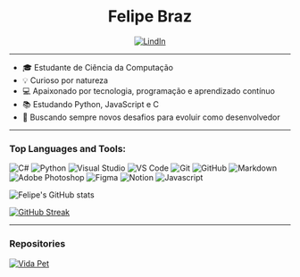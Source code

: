 <h1 align='center' >Felipe Braz</h1> 

<div align='center'>

[![LindIn](https://img.shields.io/badge/LinkedIn-0077B5?style=for-the-badge&logo=linkedin&logoColor=white)](https://www.linkedin.com/in/felipecbraz/)

</div>

---

- 🎓 Estudante de Ciência da Computação
- 💡 Curioso por natureza
- 💻 Apaixonado por tecnologia, programação e aprendizado contínuo
- 📚 Estudando Python, JavaScript e C
- 🚀 Buscando sempre novos desafios para evoluir como desenvolvedor

---

### Top Languages and Tools:

![C#](https://img.shields.io/badge/C%23-239120?style=for-the-badge&logo=c-sharp&logoColor=white)
![Python](https://img.shields.io/badge/Python-3776ab?style=for-the-badge&logo=python&logoColor=white)
![Visual Studio](https://img.shields.io/badge/Visual%20Studio-5C2D91?style=for-the-badge&logo=visual-studio&logoColor=white)
![VS Code](https://img.shields.io/badge/VS%20Code-007acc?style=for-the-badge&logo=visual-studio-code&logoColor=white)
![Git](https://img.shields.io/badge/Git-f05032?style=for-the-badge&logo=git&logoColor=white)
![GitHub](https://img.shields.io/badge/GitHub-181717?style=for-the-badge&logo=github&logoColor=white)
![Markdown](https://img.shields.io/badge/Markdown-000000?style=for-the-badge&logo=markdown&logoColor=white)
![Adobe Photoshop](https://img.shields.io/badge/Adobe%20Photoshop-31A8FF?style=for-the-badge&logo=adobe-photoshop&logoColor=white)
![Figma](https://img.shields.io/badge/Figma-F24E1E?style=for-the-badge&logo=figma&logoColor=white)
![Notion](https://img.shields.io/badge/Notion-000000?style=for-the-badge&logo=notion&logoColor=white)
![Javascript](https://img.shields.io/badge/Javascript-f7df1e?style=for-the-badge&logo=javascript&logoColor=white)

![Felipe's GitHub stats](https://github-readme-stats.vercel.app/api?username=lipaocbraz&show_icons=true&theme=dark&&title_color=880808&icon_color=880808&text_color=8B949E&bg_color=0D1117)

[![GitHub Streak](http://github-readme-streak-stats.herokuapp.com?user=Lipaocbraz&theme=shadow-red&border_radius=6)](https://git.io/streak-stats)

---

### Repositories

[![Vida Pet](https://github-readme-stats.vercel.app/api/pin/?username=ArthurMatias57&repo=Projeto-FP-CESAR-Un.-2&title_color=880808&icon_color=880808&text_color=8B949E&bg_color=0D1117)](https://github.com/ArthurMatias57/Vida-pet.git)
